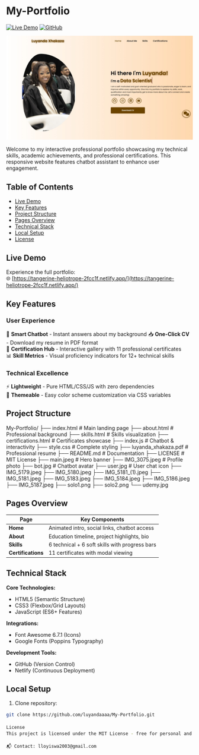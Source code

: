 # My-Portfolio


[![Live Demo](https://img.shields.io/badge/View-Live%20Demo-brightgreen)](https://tangerine-heliotrope-2fcc1f.netlify.app/)
[![GitHub](https://img.shields.io/github/license/luyandaaaa/My-Portfolio)](LICENSE)

![Portfolio Preview](profileq.jpeg)

Welcome to my interactive professional portfolio showcasing my technical skills, academic achievements, and professional certifications. This responsive website features chatbot assistant to enhance user engagement.

## Table of Contents
- [Live Demo](#live-demo)
- [Key Features](#key-features)
- [Project Structure](#project-structure)
- [Pages Overview](#pages-overview)
- [Technical Stack](#technical-stack)
- [Local Setup](#local-setup)
- [License](#license)

## Live Demo

Experience the full portfolio:  
🌐 [https://tangerine-heliotrope-2fcc1f.netlify.app/](https://tangerine-heliotrope-2fcc1f.netlify.app/)

## Key Features

### User Experience
🤖 **Smart Chatbot** - Instant answers about my background 
📥 **One-Click CV** - Download my resume in PDF format  
📜 **Certification Hub** - Interactive gallery with 11 professional certificates  
📊 **Skill Metrics** - Visual proficiency indicators for 12+ technical skills  

### Technical Excellence
⚡ **Lightweight** - Pure HTML/CSS/JS with zero dependencies  
🎨 **Themeable** - Easy color scheme customization via CSS variables  

## Project Structure
My-Portfolio/
├── index.html # Main landing page
├── about.html # Professional background
├── skills.html # Skills visualization
├── certifications.html # Certificates showcase
├── index.js # Chatbot & interactivity
├── style.css # Complete styling
├── luyanda_xhakaza.pdf # Professional resume
├── README.md # Documentation
├── LICENSE # MIT License
├── main.jpeg # Hero banner
├── IMG_3075.jpeg # Profile photo
├── bot.jpg # Chatbot avatar
├── user.jpg # User chat icon
├── IMG_5179.jpeg 
├── IMG_5180.jpeg 
├── IMG_5181_(1).jpeg 
├── IMG_5181.jpeg 
├── IMG_5183.jpeg 
├── IMG_5184.jpeg 
├── IMG_5186.jpeg 
├── IMG_5187.jpeg 
├── solo1.png 
├── solo2.png 
└── udemy.jpg 


## Pages Overview

| Page | Key Components |
|------|----------------|
| **Home** | Animated intro, social links, chatbot access |
| **About** | Education timeline, project highlights, bio |
| **Skills** | 6 technical + 6 soft skills with progress bars |
| **Certifications** | 11 certificates with modal viewing |

## Technical Stack

**Core Technologies:**
- HTML5 (Semantic Structure)
- CSS3 (Flexbox/Grid Layouts)
- JavaScript (ES6+ Features)

**Integrations:**
- Font Awesome 6.7.1 (Icons)
- Google Fonts (Poppins Typography)

**Development Tools:**
- GitHub (Version Control)
- Netlify (Continuous Deployment)

## Local Setup

1. Clone repository:
```bash
git clone https://github.com/luyandaaaa/My-Portfolio.git

License
This project is licensed under the MIT License - free for personal and commercial use with attribution.

📬 Contact: lloyiswa2003@gmail.com
